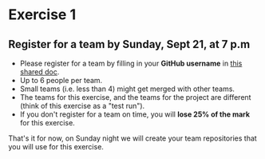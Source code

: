 # Exercise 1

## Register for a team by Sunday, Sept 21, at 7 p.m

 * Please register for a team by filling in your **GitHub username** in [this shared doc](https://docs.google.com/spreadsheets/d/14i4aOxqxCU2gdshJWj-l7vvMtMVidhe38I3Lj1W7z-0/edit?usp=sharing).
 * Up to 6 people per team.
 * Small teams (i.e. less than 4) might get merged with other teams.
 * The teams for this exercise, and the teams for the project are different (think of this exercise as a "test run").
 * If you don't register for a team on time, you will **lose 25% of the mark** for this exercise.


That's it for now, on Sunday night we will create your team repositories that you will use for this exercise.
